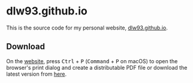 # dlw93.github.io

This is the source code for my personal website, [dlw93.github.io](https://dlw93.github.io/).

## Download

On the [website](https://dlw93.github.io/), press <kbd>Ctrl</kbd> + <kbd>P</kbd> (<kbd>Command</kbd> + <kbd>P</kbd> on macOS) to open the browser's print dialog and create a distributable PDF file or download the latest version from [here](https://github.com/dlw93/dlw93.github.io/releases/latest/CV_en.pdf).
